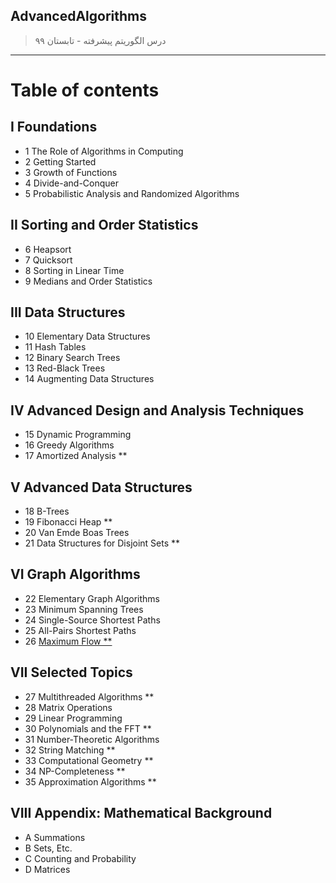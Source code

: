 ## AdvancedAlgorithms

> درس الگوریتم پیشرفته - تابستان ۹۹
>
>
>
---

# Table of contents
## I Foundations
- 1 The Role of Algorithms in Computing
- 2 Getting Started
- 3 Growth of Functions
- 4 Divide-and-Conquer
- 5 Probabilistic Analysis and Randomized Algorithms
## II Sorting and Order Statistics
- 6 Heapsort
- 7 Quicksort
- 8 Sorting in Linear Time
- 9 Medians and Order Statistics
## III Data Structures
- 10 Elementary Data Structures
- 11 Hash Tables
- 12 Binary Search Trees
- 13 Red-Black Trees
- 14 Augmenting Data Structures
## IV Advanced Design and Analysis Techniques
- 15 Dynamic Programming
- 16 Greedy Algorithms
- 17 Amortized Analysis **
## V Advanced Data Structures
- 18 B-Trees
- 19 Fibonacci Heap **
- 20 Van Emde Boas Trees
- 21 Data Structures for Disjoint Sets **
## VI Graph Algorithms
- 22 Elementary Graph Algorithms
- 23 Minimum Spanning Trees
- 24 Single-Source Shortest Paths
- 25 All-Pairs Shortest Paths
- 26 [Maximum Flow **](https://github.com/AliRazavi-edu/PNU_3983/tree/master/AdvancedAlgorithms/VI%20Graph%20Algorithms/26%20Maximum%20Flow "ماکزیمم جریان")
## VII Selected Topics
- 27 Multithreaded Algorithms **
- 28 Matrix Operations
- 29 Linear Programming
- 30 Polynomials and the FFT **
- 31 Number-Theoretic Algorithms
- 32 String Matching **
- 33 Computational Geometry **
- 34 NP-Completeness **
- 35 Approximation Algorithms **
## VIII Appendix: Mathematical Background
- A Summations
- B Sets, Etc.
- C Counting and Probability
- D Matrices
